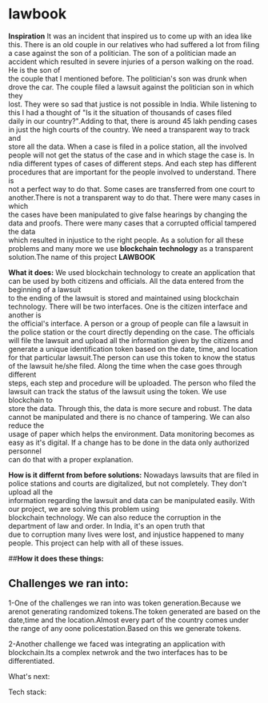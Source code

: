 # lawbook



**Inspiration**
               It was an incident that inspired us to come up with an idea like this. There is an old couple in our relatives who had suffered a lot from filing a case 
               against the son of a politician. The son of a politician made an accident which resulted in severe injuries of a person walking on the road. He is the son of                    
               the couple that I mentioned before. The politician's son was drunk when drove the car. The couple filed a lawsuit against the politician son in which they                        
               lost. They were so sad that justice is not possible in India. While listening to this  I had a thought of "Is it the situation of thousands of cases filed                        
               daily in our country?".Adding to that, there is around 45 lakh pending cases in just the high courts of the country. We need a transparent way to track and                      
               store all the data. When a case is filed in a police station, all the involved people will not get the status of the case and in which stage the case is. In                      
               ndia different types of cases of different steps. And each step has different procedures that are important for the people involved to understand. There is                      
               not a perfect way to do that. Some cases are transferred from one court to another.There is not a transparent way to do that. There were many cases in which                      
               the cases have been manipulated to give false hearings by changing the data and proofs. There were many cases that a corrupted official tampered the data                        
               which resulted in injustice to the right people. As a solution for all these problems and many more we use **blockchain technology** as a transparent                            
               solution.The name of this project **LAWBOOK**
      

**What it does:** 
                We used blockchain technology to create an application that can be used by both citizens and officials. All the data entered from the beginning of a lawsuit                     
                to the ending of the lawsuit is stored and maintained using blockchain technology. There will be two interfaces. One is the citizen interface and another is                     
                the official's interface. A person or a group of people can file a lawsuit in the police station or the court directly depending on the case. The officials                       
                will file the lawsuit and upload all the information given by the citizens and generate a unique identification token based on the date, time, and location                       
                for that particular lawsuit.The person can use this token to know the status of the lawsuit he/she filed. Along the time when the case goes through different                     
                steps, each step and procedure will be uploaded. The person who filed the lawsuit can track the status of the lawsuit using the token. We use blockchain to                       
                store the data. Through this, the data is more secure and robust. The data cannot be manipulated and there is no chance of tampering. We can also reduce the                     
                usage of paper which helps the environment. Data monitoring becomes as easy as it's digital. If a change has to be done in the data only authorized personnel                     
                can do that with a proper explanation.



**How is it differnt from before solutions:**
                                            Nowadays lawsuits that are filed in police stations and courts are digitalized, but not completely. They don't upload all the                                                     
                                            information regarding the lawsuit and data can be manipulated easily. With our project, we are solving this problem using                                                         
                                            blockchain technology. We can also reduce the corruption in the department of law and order. In India, it's an open truth that                                                   
                                            due to corruption many lives were lost, and injustice happened to many people. This project can help with all of these issues.



##**How it does these things:**








## Challenges we ran into: 

1-One of the challenges we ran into was token generation.Because we arenot generating randomized tokens.The token generated are based on the date,time and the location.Almost every part of the country comes under the range of any oone policestation.Based on this we generate tokens.

2-Another challenge we faced was integrating an application with blockchain.Its a complex netwrok and the two interfaces has to be differentiated.

What's next:







Tech stack:
